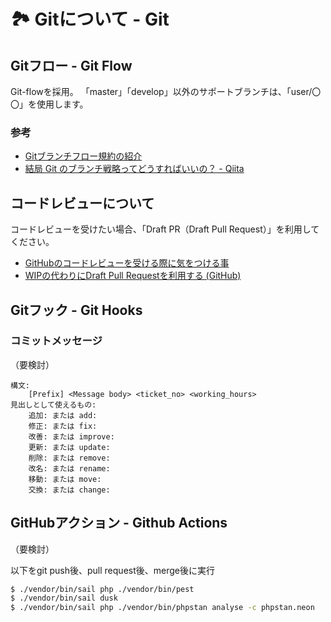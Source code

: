 # 🏞️ Gitについて - Git

## Gitフロー - Git Flow

Git-flowを採用。
「master」「develop」以外のサポートブランチは、「user/〇〇」を使用します。

### 参考

- [Gitブランチフロー規約の紹介](https://future-architect.github.io/articles/20241214a/)
- [結局 Git のブランチ戦略ってどうすればいいの？ - Qiita](https://qiita.com/ucan-lab/items/371cdbaa2490817a6e2a)

## コードレビューについて

コードレビューを受けたい場合、「Draft PR（Draft Pull Request）」を利用してください。

- [GitHubのコードレビューを受ける際に気をつける事](https://zenn.dev/keitakn/articles/github-code-review-reviewee)
- [WIPの代わりにDraft Pull Requestを利用する (GitHub)](https://qiita.com/tatane616/items/13da1b6797a7b871ad58)

## Gitフック - Git Hooks

### コミットメッセージ

（要検討）

```
構文:
    [Prefix] <Message body> <ticket_no> <working_hours>
見出しとして使えるもの:
    追加: または add:
    修正: または fix:
    改善: または improve:
    更新: または update:
    削除: または remove:
    改名: または rename:
    移動: または move:
    交換: または change:
```

## GitHubアクション - Github Actions

（要検討）

以下をgit push後、pull request後、merge後に実行
```bash
$ ./vendor/bin/sail php ./vendor/bin/pest
$ ./vendor/bin/sail dusk
$ ./vendor/bin/sail php ./vendor/bin/phpstan analyse -c phpstan.neon
```
